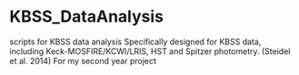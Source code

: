 # KBSS_DataAnalysis
scripts for KBSS data analysis
Specifically designed for KBSS data, including Keck-MOSFIRE/KCWI/LRIS, HST and Spitzer photometry. (Steidel et al. 2014) 
For my second year project
